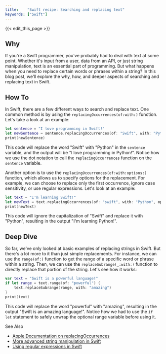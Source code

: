 ```yaml
---
title:    "Swift recipe: Searching and replacing text"
keywords: ["Swift"]
---
```


{{< edit_this_page >}}

## Why

If you're a Swift programmer, you've probably had to deal with text at some point. Whether it's input from a user, data from an API, or just string manipulation, text is an essential part of programming. But what happens when you need to replace certain words or phrases within a string? In this blog post, we'll explore the why, how, and deeper aspects of searching and replacing text in Swift.

## How To

In Swift, there are a few different ways to search and replace text. One common method is by using the `replacingOccurrences(of:with:)` function. Let's take a look at an example:

```Swift
let sentence = "I love programming in Swift!"
let newSentence = sentence.replacingOccurrences(of: "Swift", with: "Python")
print(newSentence)
```

This code will replace the word "Swift" with "Python" in the `sentence` variable, and the output will be "I love programming in Python!". Notice how we use the dot notation to call the `replacingOccurrences` function on the `sentence` variable.

Another option is to use the `replacingOccurrences(of:with:options:)` function, which allows us to specify options for the replacement. For example, we can choose to replace only the first occurrence, ignore case sensitivity, or use regular expressions. Let's look at an example:

```Swift
let text = "I'm learning Swift!"
let newText = text.replacingOccurrences(of: "swift", with: "Python", options: .caseInsensitive)
print(newText)
```

This code will ignore the capitalization of "Swift" and replace it with "Python", resulting in the output "I'm learning Python!".

## Deep Dive

So far, we've only looked at basic examples of replacing strings in Swift. But there's a lot more to it than just simple replacements. For instance, we can use the `range(of:)` function to get the range of a specific word or phrase within a string. Then, we can use the `replaceSubrange(_:with:)` function to directly replace that portion of the string. Let's see how it works:

```Swift
var text = "Swift is a powerful language!"
if let range = text.range(of: "powerful") {
    text.replaceSubrange(range, with: "amazing")
}
print(text)
```

This code will replace the word "powerful" with "amazing", resulting in the output "Swift is an amazing language!". Notice how we had to use the `if let` statement to safely unwrap the optional range variable before using it.

See Also

- [Apple Documentation on replacingOccurrences](https://developer.apple.com/documentation/foundation/nsstring/1411945-replacingoccurrences)
- [More advanced string manipulation in Swift](https://www.swiftbysundell.com/basics/string-manipulation/)
- [Using regular expressions in Swift](https://www.raywenderlich.com/86205/nsregularexpression-swift-tutorial)